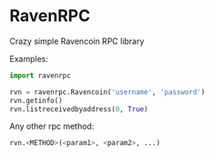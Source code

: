 # RavenRPC

Crazy simple Ravencoin RPC library

Examples:

```python
import ravenrpc

rvn = ravenrpc.Ravencoin('username', 'password')
rvn.getinfo()
rvn.listreceivedbyaddress(0, True)
```

Any other rpc method:

```python
rvn.<METHOD>(<param1>, <param2>, ...)
```
